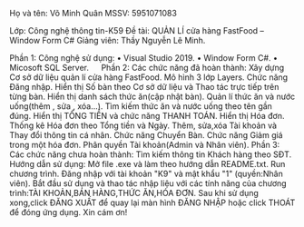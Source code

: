 Họ và tên: Võ Minh Quân
MSSV: 5951071083

Lớp: Công nghệ thông tin-K59
Đề tài: QUẢN LÍ cửa hàng FastFood – Window Form C#
Giảng viên: Thầy Nguyễn Lê Minh. 

Phần 1: Công nghệ sử dụng:
• Visual Studio 2019.
• Window Form C#.
• Micosoft SQL Server.  
Phần 2: Các chức năng đã hoàn thành:
Xây dựng Cơ sở dữ liệu quản lí cửa hàng FastFood.
Mô hình 3 lớp Layers.
Chức năng Đăng nhập.
Hiển thị Số bàn theo Cơ sở dữ liệu và Thao tác trực tiếp trên từng bàn.
Hiển thị danh sách thức ăn(cập nhật bàn).
Quản lí thức ăn và nước uống(thêm , sửa , xóa…).
Tìm kiếm thức ăn và nước uống theo tên gần đúng.
Hiển thị TỔNG TIỀN và chức năng THANH TOÁN.
Hiển thị Hóa đơn.
Thống kê Hóa đơn theo Tổng tiền và Ngày.
Thêm, sửa,xóa Tài khoản và Thay đổi thông tin cá nhân.
Chức năng Chuyển Bàn.
Chức năng Giảm giá trong một hóa đơn.
Phân quyền Tài khoản(Admin và Nhân viên).
Phần 3: Các chức năng chưa hoàn thành:
Tìm kiếm thông tin Khách hàng theo SĐT.
Hướng dẫn sử dụng:
Mở file .exe và làm theo hướng dẫn README.txt.
Run chương trình.
Đăng nhập với tài khoản "K9" và mật khẩu "1" (quyền:Nhân viên).
Bắt đầu sử dụng và thao tác nhập liệu với các tính năng của chương trình:TÀI KHOẢN,BÁN HÀNG,THỨC ĂN,HÓA ĐƠN.
Sau khi sử dụng xong,click ĐĂNG XUẤT để quay lại màn hình ĐĂNG NHẬP hoặc click THOÁT để đóng ứng dụng.
Xin cám ơn!
